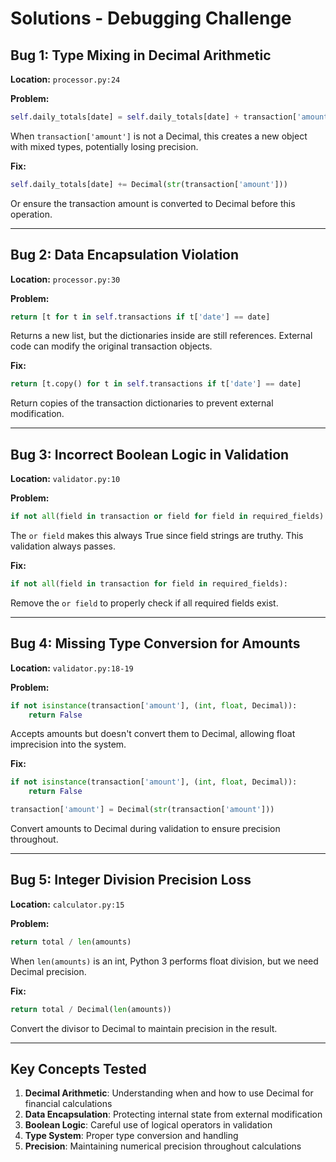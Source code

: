 # Solutions - Debugging Challenge

## Bug 1: Type Mixing in Decimal Arithmetic
**Location:** `processor.py:24`

**Problem:**
```python
self.daily_totals[date] = self.daily_totals[date] + transaction['amount']
```
When `transaction['amount']` is not a Decimal, this creates a new object with mixed types, potentially losing precision.

**Fix:**
```python
self.daily_totals[date] += Decimal(str(transaction['amount']))
```
Or ensure the transaction amount is converted to Decimal before this operation.

---

## Bug 2: Data Encapsulation Violation
**Location:** `processor.py:30`

**Problem:**
```python
return [t for t in self.transactions if t['date'] == date]
```
Returns a new list, but the dictionaries inside are still references. External code can modify the original transaction objects.

**Fix:**
```python
return [t.copy() for t in self.transactions if t['date'] == date]
```
Return copies of the transaction dictionaries to prevent external modification.

---

## Bug 3: Incorrect Boolean Logic in Validation
**Location:** `validator.py:10`

**Problem:**
```python
if not all(field in transaction or field for field in required_fields):
```
The `or field` makes this always True since field strings are truthy. This validation always passes.

**Fix:**
```python
if not all(field in transaction for field in required_fields):
```
Remove the `or field` to properly check if all required fields exist.

---

## Bug 4: Missing Type Conversion for Amounts
**Location:** `validator.py:18-19`

**Problem:**
```python
if not isinstance(transaction['amount'], (int, float, Decimal)):
    return False
```
Accepts amounts but doesn't convert them to Decimal, allowing float imprecision into the system.

**Fix:**
```python
if not isinstance(transaction['amount'], (int, float, Decimal)):
    return False

transaction['amount'] = Decimal(str(transaction['amount']))
```
Convert amounts to Decimal during validation to ensure precision throughout.

---

## Bug 5: Integer Division Precision Loss
**Location:** `calculator.py:15`

**Problem:**
```python
return total / len(amounts)
```
When `len(amounts)` is an int, Python 3 performs float division, but we need Decimal precision.

**Fix:**
```python
return total / Decimal(len(amounts))
```
Convert the divisor to Decimal to maintain precision in the result.

---

## Key Concepts Tested

1. **Decimal Arithmetic**: Understanding when and how to use Decimal for financial calculations
2. **Data Encapsulation**: Protecting internal state from external modification
3. **Boolean Logic**: Careful use of logical operators in validation
4. **Type System**: Proper type conversion and handling
5. **Precision**: Maintaining numerical precision throughout calculations
